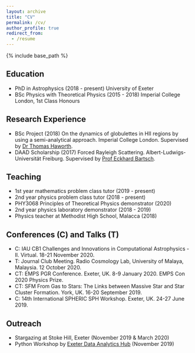 ```yaml
---
layout: archive
title: "CV"
permalink: /cv/
author_profile: true
redirect_from:
  - /resume
---
```


{% include base_path %}

## Education
* PhD in Astrophysics (2018 - present) University of Exeter
* BSc Physics with Theoretical Physics (2015 - 2018) Imperial College London, 1st Class Honours

## Research Experience
* BSc Project (2018) On the dynamics of globulettes in HII regions by using a semi-analytical approach. Imperial College London. Supervised by [Dr Thomas Haworth](https://www.qmul.ac.uk/spa/people/academics/profiles/haworth-thomas.html).
* DAAD Scholarship (2017) Forced Rayleigh Scattering. Albert-Ludwigs-Universität Freiburg. Supervised by [Prof Eckhard Bartsch](https://www.colloids.uni-freiburg.de/Bartsch).

## Teaching
* 1st year mathematics problem class tutor (2019 - present)
* 2nd year physics problem class tutor (2018 - present)
* PHY3068 Principles of Theoretical Physics demonstrator (2020)
* 2nd year physics laboratory demonstrator (2018 - 2019)
* Physics teacher at Methodist High School, Malacca (2018)

## Conferences (C) and Talks (T)
* C: IAU CB1 Challenges and Innovations in Computational Astrophysics - II. Virtual. 18-21 November 2020.
* T: Journal Club Meeting. Radio Cosmology Lab, University of Malaya, Malaysia. 12 October 2020.
* CT: EMPS PGR Conference. Exeter, UK. 8-9 January 2020. EMPS Con 2020 Physics Prize.
* CT: SFM From Gas to Stars: The Links between Massive Star and Star Cluster Formation. York, UK. 16-20 September 2019.
* C: 14th International SPHERIC SPH Workshop. Exeter, UK. 24-27 June 2019.

## Outreach
* Stargazing at Stoke Hill, Exeter (November 2019 & March 2020)
* Python Workshop by [Exeter Data Analytics Hub](https://exeter-data-analytics.github.io/) (November 2019)

